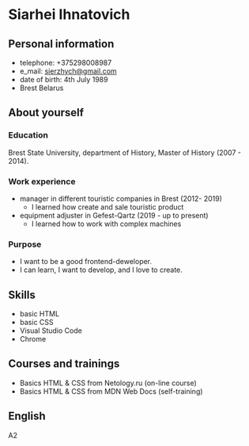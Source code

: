 # Siarhei Ihnatovich

## Personal information

- telephone: +375298008987
- e_mail: sierzhych@gmail.com
- date of birth: 4th July 1989
- Brest Belarus

## About yourself

### Education

Brest State University, department of History, Master of History (2007 - 2014).

### Work experience

- manager in different touristic companies in Brest (2012- 2019)
  - I learned how create and sale touristic product
- equipment adjuster in Gefest-Qartz (2019 - up to present)
  - I learned how to work with complex machines

### Purpose

- I want to be a good frontend-deweloper.
- I can learn, I want to develop, and I love to create.

## Skills

- basic HTML
- basic CSS
- Visual Studio Code
- Chrome

## Courses and trainings

- Basics HTML & CSS from Netology.ru (on-line course)
- Basics HTML & CSS from MDN Web Docs (self-training)

## English

A2